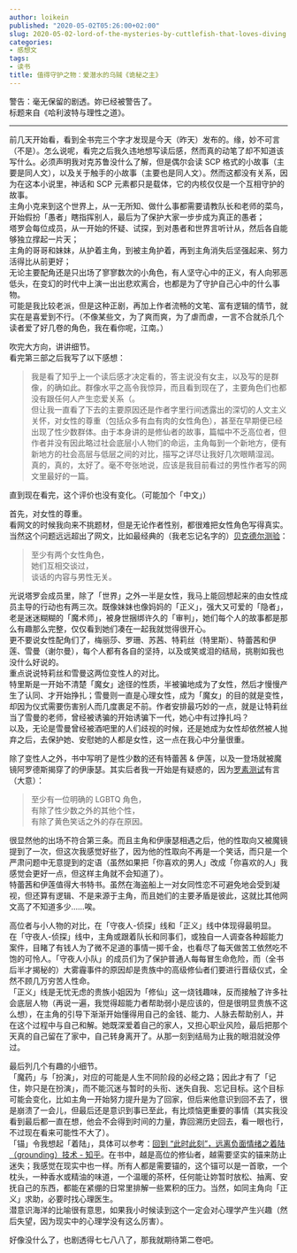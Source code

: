 ```yaml
---
author: loikein
published: "2020-05-02T05:26:00+02:00"
slug: 2020-05-02-lord-of-the-mysteries-by-cuttlefish-that-loves-diving
categories:
- 感想文
tags:
- 读书
title: 值得守护之物：爱潜水的乌贼《诡秘之主》
---
```

警告：毫无保留的剧透。妳已经被警告了。  
标题来自《哈利波特与理性之道》。  
  

------------------------------------------------------------------------

  
前几天开始看，看到全书完三个字才发现是今天（昨天）发布的。缘，妙不可言（不是）。怎么说呢，看完之后我久违地想写读后感，然而真的动笔了却不知道该写什么。必须声明我对克苏鲁没什么了解，但是偶尔会读 SCP 格式的小故事（主要是同人文），以及关于触手的小故事（主要也是同人文）。然而这都没有关系，因为在这本小说里，神话和 SCP 元素都只是载体，它的内核仅仅是一个互相守护的故事。  
主角小克来到这个世界上，从一无所知、做什么事都需要请教队长和老师的菜鸟，开始假扮「愚者」瞎指挥别人，最后为了保护大家一步步成为真正的愚者；  
塔罗会每位成员，从一开始的怀疑、试探，到对愚者和世界言听计从，然后各自能够独立撑起一片天；  
主角的哥哥和妹妹，从护着主角，到被主角护着，再到主角消失后坚强起来、努力活得比从前更好；  
无论主要配角还是只出场了寥寥数次的小角色，有人坚守心中的正义，有人向邪恶低头，在变幻的时代中上演一出出悲欢离合，也都是为了守护自己心中的什么事物。  
可能是我比较老派，但是这种正剧，再加上作者流畅的文笔、富有逻辑的情节，就实在是喜爱到不行。（不像某些文，为了爽而爽，为了虐而虐，一言不合就杀几个读者爱了好几卷的角色，我在看你呢，江南。）  
  
吹完大方向，讲讲细节。  
看完第三部之后我写了以下感想：  

> 我是看了知乎上一个读后感才决定看的，答主说没有女主，以及写的是群像，的确如此。群像水平之高令我惊异，而且看到现在了，主要角色们也都没有跟任何人产生恋爱关系（。  
> 但让我一直看了下去的主要原因还是作者字里行间透露出的深切的人文主义关怀，对女性的尊重（包括众多有血有肉的女性角色），甚至在早期便已经出现了性少数群体。由于本身讲的是修仙者的故事，篇幅中不乏高位者，但作者并没有因此略过社会底层小人物们的命运，主角每到一个新地方，便有新地方的社会高层与低层之间的对比，描写之详尽让我好几次眼睛湿润。  
> 真的，真的，太好了。毫不夸张地说，应该是我目前看过的男性作者写的网文里最好的一篇。

直到现在看完，这个评价也没有变化。（可能加个「中文」）  
  
首先，对女性的尊重。  
看网文的时候我向来不挑题材，但是无论作者性别，都很难把女性角色写得真实。当然这个问题远远超出了网文，比如最经典的（我老忘记名字的）[贝克德尔测验](https://zh.wikipedia.org/wiki/%E8%B4%9D%E5%85%8B%E5%BE%B7%E5%B0%94%E6%B5%8B%E9%AA%8C)：  

> 至少有两个女性角色，  
> 她们互相交谈过，  
> 谈话的内容与男性无关。

光说塔罗会成员里，除了「世界」之外一半是女性，我马上能回想起来的由女性成员主导的行动也有两三次。既像妹妹也像妈妈的「正义」，强大又可爱的「隐者」，老是迷迷糊糊的「魔术师」，被身世捆绑许久的「审判」，她们每个人的故事都是那么有趣那么完整，仅仅看到她们凑在一起我就觉得很开心。  
更不要说女性配角们了，梅丽莎、罗珊、苏茜、特莉丝（特里斯）、特蕾茜和伊莲、雪曼（谢尔曼），每个人都有各自的坚持，以及或笑或泪的结局，挑剔如我也没什么好说的。  
重点说说特莉丝和雪曼这两位变性人的对比。  
特里斯是一开始不清楚「魔女」途径的性质，半被骗地成为了女性，然后才慢慢产生了认同、才开始挣扎；雪曼则一直是心理女性，成为「魔女」的目的就是变性，却因为仪式需要伤害别人而几度裹足不前。作者安排最巧妙的一点，就是让特莉丝当了雪曼的老师，曾经被诱骗的开始诱骗下一代，她心中有过挣扎吗？  
以及，无论是雪曼曾经被酒吧里的人们歧视的时候，还是她成为女性却依然被人抛弃之后，去保护她、安慰她的人都是女性，这一点在我心中分量很重。  
  
除了变性人之外，书中写明了是性少数的还有特蕾茜 &
伊莲，以及一登场就被魔镜阿罗德斯揭穿了的伊康瑟。其实后者我一开始是有疑惑的，因为[罗素测试](https://www.glaad.org/sri/2019/vitorusso)有言（大意）：  

> 至少有一位明确的 LGBTQ 角色，  
> 有除了性少数之外的其他个性，  
> 有除了黄色笑话之外的存在原因。

很显然他的出场不符合第三条。而且主角和伊康瑟相遇之后，他的性取向又被魔镜提到了一次，但这次我感觉好些了，因为他的性取向不再是一个笑话，而只是一个严肃问题中无意提到的定语（虽然如果把「你喜欢的男人」改成「你喜欢的人」我感觉会更好一点，但这样主角就不会知道了）。  
特蕾茜和伊莲值得大书特书。虽然在海盗船上一对女同性恋不可避免地会受到凝视，但还算有逻辑、不是来源于主角，而且她们的主要矛盾是彼此，这就比其他网文高了不知道多少……唉。  
  
高位者与小人物的对比，在「守夜人-侦探」线和「正义」线中体现得最明显。  
在「守夜人-侦探」线中，主角或跟着队长和同事们，或独自一人调查各种超能力案件，目睹了有钱人为了微不足道的事情一掷千金，也看尽了每天做苦工依然吃不饱的可怜人。「守夜人小队」的成员们为了保护普通人每每冒生命危险，而（全书后半才揭秘的）大雾霾事件的原因却是贵族中的高级修仙者们要进行晋级仪式，全然不顾几万穷苦人性命。  
「正义」线是无忧无虑的贵族小姐因为「修仙」这一烧钱趣味，反而接触了许多社会底层人物（再说一遍，我觉得超能力者帮助弱小是应该的，但是很明显贵族不这么想），在主角的引导下渐渐开始懂得用自己的金钱、能力、人脉去帮助别人，并在这个过程中与自己和解。她既深爱着自己的家人，又担心职业风险，最后把那个天真的自己留在了家中，自己转身离开了。从那一刻到结局为止我的眼泪就没停过。  
  
最后列几个有趣的小细节。  
「魔药」与「扮演」，对应的可能是人生不同阶段的必经之路；因此才有了「记住，妳只是在扮演」，而不能沉迷与暂时的头衔、迷失自我、忘记目标。这个目标可能会变化，比如主角一开始努力提升是为了回家，但后来他意识到回不去了，很是崩溃了一会儿，但最后还是意识到事已至此，有比烦恼更重要的事情（其实我没看到最后都一直在想，他会不会得到时间的力量，靠回溯历史回去，看一眼也行，不过现在看来可能性不大了）。  
「锚」令我想起「着陆」，具体可以参考：[回到
“此时此刻”，远离负面情绪之着陆（grounding）技术 -
知乎](https://zhuanlan.zhihu.com/p/64126449)。在书中，越是高位的修仙者，越需要坚实的锚来防止迷失；我感觉在现实中也一样。所有人都是需要锚的，这个锚可以是一首歌，一个枕头，一种香水或精油的味道，一个温暖的茶杯，任何能让妳暂时放松、抽离、安抚自己的东西，都能在紧绷的日常里排解一些累积的压力。当然，如同主角向「正义」求助，必要时找心理医生。  
潜意识海洋的比喻很有意思，如果我小时候读到这个一定会对心理学产生兴趣（然后失望，因为现实中的心理学没有这么厉害）。  
  
好像没什么了，也剧透得七七八八了，那我就期待第二卷吧。

